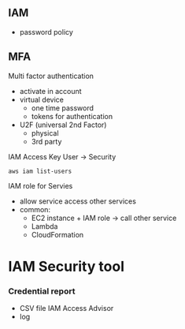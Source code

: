 ## IAM ##
- password policy
## MFA ##
Multi factor authentication
- activate in account
- virtual device
  - one time password
  - tokens for authentication
- U2F (universal 2nd Factor)
  - physical
  - 3rd party

IAM Access Key
User -> Security 
```aws cli 
aws iam list-users
```

IAM role for Servies
- allow service access other services
- common:
  - EC2 instance + IAM role -> call other service
  - Lambda
  - CloudFormation

# IAM Security tool #
### Credential report
- CSV file
IAM Access Advisor
- log